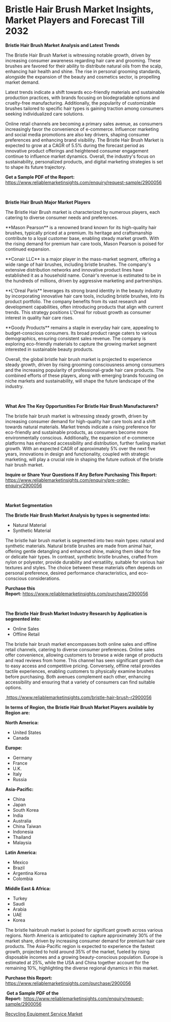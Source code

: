 <p><h1>Bristle Hair Brush Market Insights, Market Players and Forecast Till 2032</h1></p><p><strong>Bristle Hair Brush Market Analysis and Latest Trends</strong></p>
<p><p>The Bristle Hair Brush Market is witnessing notable growth, driven by increasing consumer awareness regarding hair care and grooming. These brushes are favored for their ability to distribute natural oils from the scalp, enhancing hair health and shine. The rise in personal grooming standards, alongside the expansion of the beauty and cosmetics sector, is propelling market demand.</p><p>Latest trends indicate a shift towards eco-friendly materials and sustainable production practices, with brands focusing on biodegradable options and cruelty-free manufacturing. Additionally, the popularity of customizable brushes tailored to specific hair types is gaining traction among consumers seeking individualized care solutions.</p><p>Online retail channels are becoming a primary sales avenue, as consumers increasingly favor the convenience of e-commerce. Influencer marketing and social media promotions are also key drivers, shaping consumer preferences and enhancing brand visibility. The Bristle Hair Brush Market is expected to grow at a CAGR of 5.5% during the forecast period as innovative product offerings and heightened consumer engagement continue to influence market dynamics. Overall, the industry's focus on sustainability, personalized products, and digital marketing strategies is set to shape its future trajectory.</p></p>
<p><strong>Get a Sample PDF of the Report:&nbsp;</strong> <a href="https://www.reliablemarketinsights.com/enquiry/request-sample/2900056?utm_campaign=2530&utm_medium=2&utm_source=Github&utm_content=ia&utm_term=16032025&utm_id=bristle-hair-brush">https://www.reliablemarketinsights.com/enquiry/request-sample/2900056</a></p>
<p>&nbsp;</p>
<p><strong>Bristle Hair Brush Major Market Players</strong></p>
<p><p>The Bristle Hair Brush market is characterized by numerous players, each catering to diverse consumer needs and preferences. </p><p>**Mason Pearson** is a renowned brand known for its high-quality hair brushes, typically priced at a premium. Its heritage and craftsmanship contribute to a loyal customer base, enabling steady market growth. With the rising demand for premium hair care tools, Mason Pearson is poised for continued expansion.</p><p>**Conair LLC** is a major player in the mass-market segment, offering a wide range of hair brushes, including bristle brushes. The company's extensive distribution networks and innovative product lines have established it as a household name. Conair's revenue is estimated to be in the hundreds of millions, driven by aggressive marketing and partnerships.</p><p>**L'Oreal Paris** leverages its strong brand identity in the beauty industry by incorporating innovative hair care tools, including bristle brushes, into its product portfolio. The company benefits from its vast research and development capabilities, often introducing products that align with current trends. This strategy positions L'Oreal for robust growth as consumer interest in quality hair care rises.</p><p>**Goody Products** remains a staple in everyday hair care, appealing to budget-conscious consumers. Its broad product range caters to various demographics, ensuring consistent sales revenue. The company is exploring eco-friendly materials to capture the growing market segment interested in sustainable beauty products.</p><p>Overall, the global bristle hair brush market is projected to experience steady growth, driven by rising grooming consciousness among consumers and the increasing popularity of professional-grade hair care products. The combined efforts of these players, along with emerging brands focusing on niche markets and sustainability, will shape the future landscape of the industry.</p></p>
<p>&nbsp;</p>
<p><strong>What Are The Key Opportunities For Bristle Hair Brush Manufacturers?</strong></p>
<p><p>The bristle hair brush market is witnessing steady growth, driven by increasing consumer demand for high-quality hair care tools and a shift towards natural materials. Market trends indicate a rising preference for eco-friendly and sustainable products, as consumers become more environmentally conscious. Additionally, the expansion of e-commerce platforms has enhanced accessibility and distribution, further fueling market growth. With an expected CAGR of approximately 5% over the next five years, innovations in design and functionality, coupled with strategic marketing, will play a crucial role in shaping the future outlook of the bristle hair brush market.</p></p>
<p><strong>Inquire or Share Your Questions If Any Before Purchasing This Report:</strong> <a href="https://www.reliablemarketinsights.com/enquiry/pre-order-enquiry/2900056?utm_campaign=2530&utm_medium=2&utm_source=Github&utm_content=ia&utm_term=16032025&utm_id=bristle-hair-brush">https://www.reliablemarketinsights.com/enquiry/pre-order-enquiry/2900056</a></p>
<p>&nbsp;</p>
<p><strong>Market Segmentation</strong></p>
<p><strong>The Bristle Hair Brush Market Analysis by types is segmented into:</strong></p>
<p><ul><li>Natural Material</li><li>Synthetic Material</li></ul></p>
<p><p>The bristle hair brush market is segmented into two main types: natural and synthetic materials. Natural bristle brushes are made from animal hair, offering gentle detangling and enhanced shine, making them ideal for fine or delicate hair types. In contrast, synthetic bristle brushes, crafted from nylon or polyester, provide durability and versatility, suitable for various hair textures and styles. The choice between these materials often depends on personal preference, desired performance characteristics, and eco-conscious considerations.</p></p>
<p><strong>Purchase this Report:&nbsp;</strong><a href="https://www.reliablemarketinsights.com/purchase/2900056?utm_campaign=2530&utm_medium=2&utm_source=Github&utm_content=ia&utm_term=16032025&utm_id=bristle-hair-brush">https://www.reliablemarketinsights.com/purchase/2900056</a></p>
<p>&nbsp;</p>
<p><strong>The Bristle Hair Brush Market Industry Research by Application is segmented into:</strong></p>
<p><ul><li>Online Sales</li><li>Offline Retail</li></ul></p>
<p><p>The bristle hair brush market encompasses both online sales and offline retail channels, catering to diverse consumer preferences. Online sales offer convenience, allowing customers to browse a wide range of products and read reviews from home. This channel has seen significant growth due to easy access and competitive pricing. Conversely, offline retail provides tactile experiences, enabling customers to physically examine brushes before purchasing. Both avenues complement each other, enhancing accessibility and ensuring that a variety of consumers can find suitable options.</p></p>
<p><a href="https://www.reliablemarketinsights.com/bristle-hair-brush-r2900056?utm_campaign=2530&utm_medium=2&utm_source=Github&utm_content=ia&utm_term=16032025&utm_id=bristle-hair-brush">&nbsp;https://www.reliablemarketinsights.com/bristle-hair-brush-r2900056</a></p>
<p><strong>In terms of Region, the Bristle Hair Brush Market Players available by Region are:</strong></p>
<p>
    <p> <strong> North America: </strong>
        <ul>
            <li>United States</li>
            <li>Canada</li>
        </ul>
        </p> 
    <p> <strong> Europe: </strong>
        <ul>
            <li>Germany</li>
            <li>France</li>
            <li>U.K.</li>
            <li>Italy</li>
            <li>Russia</li>
        </ul>
        </p> 
    <p> <strong> Asia-Pacific: </strong>
        <ul>
            <li>China</li>
            <li>Japan</li>
            <li>South Korea</li>
            <li>India</li>
            <li>Australia</li>
            <li>China Taiwan</li>
            <li>Indonesia</li>
            <li>Thailand</li>
            <li>Malaysia</li>
        </ul>
        </p> 
    <p> <strong> Latin America: </strong>
        <ul>
            <li>Mexico</li>
            <li>Brazil</li>
            <li>Argentina Korea</li>
            <li>Colombia</li>
        </ul>
        </p> 
    <p> <strong> Middle East & Africa: </strong>
        <ul>
            <li>Turkey</li>
            <li>Saudi</li>
            <li>Arabia</li>
            <li>UAE</li>
            <li>Korea</li>
        </ul>
    </p>
    </p>
<p><p>The bristle hairbrush market is poised for significant growth across various regions. North America is anticipated to capture approximately 30% of the market share, driven by increasing consumer demand for premium hair care products. The Asia-Pacific region is expected to experience the fastest growth, projected to hold around 35% of the market, fueled by rising disposable incomes and a growing beauty-conscious population. Europe is estimated at 25%, while the USA and China together account for the remaining 10%, highlighting the diverse regional dynamics in this market.</p></p>
<p><strong>Purchase this Report: </strong><a href="https://www.reliablemarketinsights.com/purchase/2900056?utm_campaign=2530&utm_medium=2&utm_source=Github&utm_content=ia&utm_term=16032025&utm_id=bristle-hair-brush">https://www.reliablemarketinsights.com/purchase/2900056</a></p>
<p>&nbsp;<strong>Get a Sample PDF of the Report:&nbsp;&nbsp;</strong><a href="https://www.reliablemarketinsights.com/enquiry/request-sample/2900056?utm_campaign=2530&utm_medium=2&utm_source=Github&utm_content=ia&utm_term=16032025&utm_id=bristle-hair-brush">https://www.reliablemarketinsights.com/enquiry/request-sample/2900056</a></p>
<p><strong></strong></p>
<p><p><a href="https://github.com/ParvinKhatun77/Market-Research-Report-List-1/blob/main/recycling-equipment-service-market.md?utm_campaign=2530&utm_medium=2&utm_source=Github&utm_content=ia&utm_term=16032025&utm_id=bristle-hair-brush">Recycling Equipment Service Market</a></p></p>